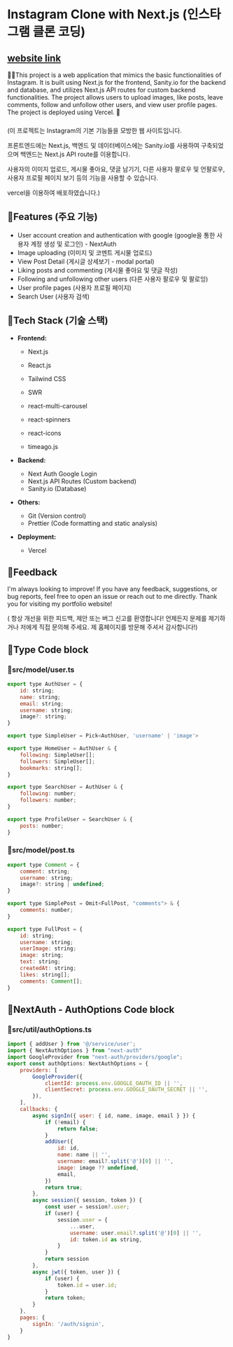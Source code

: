 # Instagram Clone with Next.js (인스타그램 클론 코딩)

## [website link](https://next-js-instagram-clone.vercel.app/)

📸🌟This project is a web application that mimics the basic functionalities of Instagram. It is built using Next.js for the frontend, Sanity.io for the backend and database, and utilizes Next.js API routes for custom backend functionalities.
The project allows users to upload images, like posts, leave comments, follow and unfollow other users, and view user profile pages.
The project is deployed using Vercel. 🚀

###

(이 프로젝트는 Instagram의 기본 기능들을 모방한 웹 사이트입니다.

프론트엔드에는 Next.js, 백엔드 및 데이터베이스에는 Sanity.io를 사용하여 구축되었으며 백엔드는 Next.js API route를 이용합니다.

사용자의 이미지 업로드, 게시물 좋아요, 댓글 남기기, 다른 사용자 팔로우 및 언팔로우, 사용자 프로필 페이지 보기 등의 기능을 사용할 수 있습니다.

vercel을 이용하여 배포하였습니다.)


## 🌟Features (주요 기능)

- User account creation and authentication with google (google을 통한 사용자 계정 생성 및 로그인) - NextAuth
- Image uploading (이미지 및 코멘트 게시물 업로드)
- View Post Detail (게시글 상세보기 - modal portal)
- Liking posts and commenting (게시물 좋아요 및 댓글 작성)
- Following and unfollowing other users (다른 사용자 팔로우 및 팔로잉)
- User profile pages (사용자 프로필 페이지)
- Search User (사용자 검색)

## 🌟Tech Stack (기술 스택)

- **Frontend:**
  - Next.js
  - React.js
  - Tailwind CSS
  
  - SWR
  - react-multi-carousel
  - react-spinners
  - react-icons
  - timeago.js

- **Backend:**
  - Next Auth Google Login
  - Next.js API Routes (Custom backend)
  - Sanity.io (Database)

- **Others:**
  - Git (Version control)
  - Prettier (Code formatting and static analysis)

- **Deployment:**
  - Vercel

## 🌟Feedback
I'm always looking to improve! If you have any feedback, suggestions, or bug reports, feel free to open an issue or reach out to me directly.
Thank you for visiting my portfolio website!

( 항상 개선을 위한 피드백, 제안 또는 버그 신고를 환영합니다! 언제든지 문제를 제기하거나 저에게 직접 문의해 주세요.
 제 홈페이지를 방문해 주셔서 감사합니다!)



## 🌟Type Code block

### 📁src/model/user.ts
```js
export type AuthUser = {
    id: string;
    name: string;
    email: string;
    username: string;
    image?: string;
}

export type SimpleUser = Pick<AuthUser, 'username' | 'image'>

export type HomeUser = AuthUser & {
    following: SimpleUser[];
    followers: SimpleUser[];
    bookmarks: string[];
}

export type SearchUser = AuthUser & {
    following: number;
    followers: number;
}

export type ProfileUser = SearchUser & {
    posts: number;
}
```

### 📁src/model/post.ts
```js
export type Comment = {
    comment: string;
    username: string;
    image?: string | undefined;
}

export type SimplePost = Omit<FullPost, "comments"> & {
    comments: number;
}

export type FullPost = {
    id: string;
    username: string;
    userImage: string;
    image: string;
    text: string;
    createdAt: string;
    likes: string[];
    comments: Comment[];
}
```


## 🌟NextAuth - AuthOptions Code block
### 📁src/util/authOptions.ts
```js
import { addUser } from '@/service/user';
import { NextAuthOptions } from "next-auth"
import GoogleProvider from "next-auth/providers/google";
export const authOptions: NextAuthOptions = {
    providers: [
        GoogleProvider({
            clientId: process.env.GOOGLE_OAUTH_ID || '',
            clientSecret: process.env.GOOGLE_OAUTH_SECRET || '',
        }),
    ],
    callbacks: {
        async signIn({ user: { id, name, image, email } }) {
            if (!email) {
                return false;
            }
            addUser({
                id: id,
                name: name || '',
                username: email?.split('@')[0] || '',
                image: image ?? undefined,
                email,
            })
            return true;
        },
        async session({ session, token }) {
            const user = session?.user;
            if (user) {
                session.user = {
                    ...user,
                    username: user.email?.split('@')[0] || '',
                    id: token.id as string,
                }
            }
            return session
        },
        async jwt({ token, user }) {
            if (user) {
                token.id = user.id;
            }
            return token;
        }
    },
    pages: {
        signIn: '/auth/signin',
    }
}

```